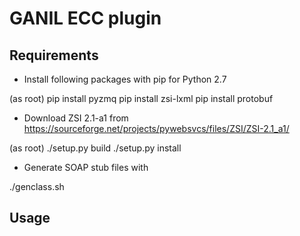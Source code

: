 GANIL ECC plugin
================

Requirements
------------

- Install following packages with pip for Python 2.7

(as root)
pip install pyzmq
pip install zsi-lxml
pip install protobuf

- Download ZSI 2.1-a1 from https://sourceforge.net/projects/pywebsvcs/files/ZSI/ZSI-2.1_a1/

(as root)
./setup.py build
./setup.py install

- Generate SOAP stub files with

./genclass.sh

Usage
-----
